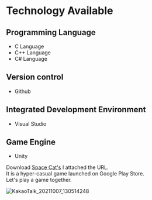 
# Technology Available

## Programming Language

- C Language 
- C++ Language 
- C# Language 

## Version control

- Github 

## Integrated Development Environment

- Visual Studio 

## Game Engine

- Unity 


Download [Space Cat's](https://play.google.com/store/apps/details?id=com.Default.SpaceCats) I attached the URL.  \
It is a hyper-casual game launched on Google Play Store.\
Let's play a game together.

![KakaoTalk_20211007_130514248](https://user-images.githubusercontent.com/82032086/137689226-10cfda1d-9858-4843-877d-d958a94e2f37.png)
          

